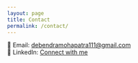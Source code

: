 ```yaml
---
layout: page
title: Contact
permalink: /contact/
---
```


📧 Email: debendramohapatra111@gmail.com  
🔗 LinkedIn: [Connect with me](https://www.linkedin.com/in/debendramohapatra)